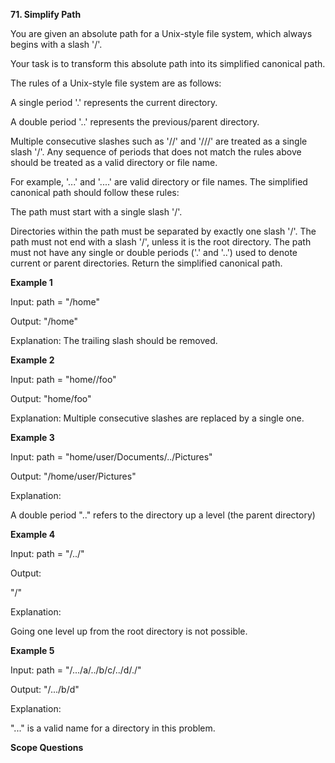 **71. Simplify Path**

You are given an absolute path for a Unix-style file system, which always begins with a slash '/'.

Your task is to transform this absolute path into its simplified canonical path.

The rules of a Unix-style file system are as follows:

A single period '.' represents the current directory.

A double period '..' represents the previous/parent directory.

Multiple consecutive slashes such as '//' and '///' are treated as a single slash '/'.
Any sequence of periods that does not match the rules above should be treated as a valid directory or file name. 

For example, '...' and '....' are valid directory or file names.
The simplified canonical path should follow these rules:

The path must start with a single slash '/'.

Directories within the path must be separated by exactly one slash '/'.
The path must not end with a slash '/', unless it is the root directory.
The path must not have any single or double periods ('.' and '..') used to denote current or parent directories.
Return the simplified canonical path.

**Example 1**

Input: path = "/home"

Output: "/home"

Explanation:
The trailing slash should be removed.

**Example 2**

Input: path = "home//foo"

Output: "home/foo"

Explanation: Multiple consecutive slashes are replaced by a single one.

**Example 3**

Input: path = "home/user/Documents/../Pictures"

Output: "/home/user/Pictures"

Explanation: 

A double period ".." refers to the directory up a level (the parent directory)

**Example 4**

Input: path = "/../"

Output: 

"/"

Explanation: 

Going one level up from the root directory is not possible.


**Example 5**

Input: path = "/.../a/../b/c/../d/./"

Output: "/.../b/d"

Explanation: 

"..." is a valid name for a directory in this problem.


**Scope Questions**

